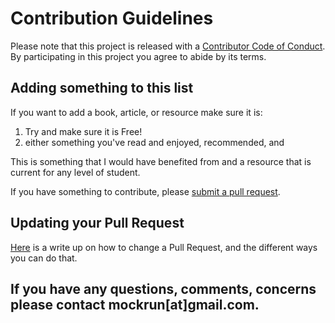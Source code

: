 # Contribution Guidelines

Please note that this project is released with a [Contributor Code of Conduct](code-of-conduct.md). By participating in this project you agree to abide by its terms.

## Adding something to this list

If you want to add a book, article, or resource make sure it is:

1. Try and make sure it is Free!
2. either something you've read and enjoyed, recommended, and

This is something that I would have benefited from and a resource that is current for any level of student.

If you have something to contribute, please [submit a pull request](https://github.com/mccurcio/ds/pulls).

## Updating your Pull Request

[Here](https://github.com/RichardLitt/knowledge/blob/master/github/amending-a-commit-guide.md) is a write up on how to change a Pull Request, and the different ways you can do that.

## If you have any questions, comments, concerns please contact mockrun[at]gmail.com.
